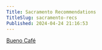 ```yaml
---
Title: Sacramento Recommendations
TitleSlug: sacramento-recs
Published: 2024-04-24 21:16:53
---
```

[Bueno Café](sacramento-recs/bueno-cafe)
